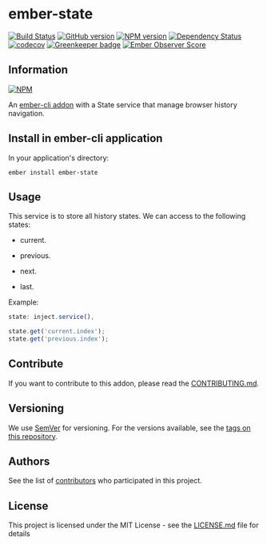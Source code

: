 # ember-state

[![Build Status](https://travis-ci.org/BBVAEngineering/ember-state.svg?branch=master)](https://travis-ci.org/BBVAEngineering/ember-state)
[![GitHub version](https://badge.fury.io/gh/BBVAEngineering%2Fember-state.svg)](https://badge.fury.io/gh/BBVAEngineering%2Fember-state)
[![NPM version](https://badge.fury.io/js/ember-state.svg)](https://badge.fury.io/js/ember-state)
[![Dependency Status](https://david-dm.org/BBVAEngineering/ember-state.svg)](https://david-dm.org/BBVAEngineering/ember-state)
[![codecov](https://codecov.io/gh/BBVAEngineering/ember-state/branch/master/graph/badge.svg)](https://codecov.io/gh/BBVAEngineering/ember-state)
[![Greenkeeper badge](https://badges.greenkeeper.io/BBVAEngineering/ember-state.svg)](https://greenkeeper.io/)
[![Ember Observer Score](https://emberobserver.com/badges/ember-state.svg)](https://emberobserver.com/addons/ember-state)

## Information

[![NPM](https://nodei.co/npm/ember-state.png?downloads=true&downloadRank=true)](https://nodei.co/npm/ember-state/)

An [ember-cli addon](http://www.ember-cli.com/) with a State service that manage browser history navigation.

## Install in ember-cli application

In your application's directory:

    ember install ember-state

## Usage

This service is to store all history states.
We can access to the following states:

- current.

- previous.

- next.

- last.

Example:

```javascript
state: inject.service(),

state.get('current.index');
state.get('previous.index');

```

## Contribute

If you want to contribute to this addon, please read the [CONTRIBUTING.md](CONTRIBUTING.md).

## Versioning

We use [SemVer](http://semver.org/) for versioning. For the versions available, see the [tags on this repository](https://github.com/BBVAEngineering/ember-state/tags).

## Authors

See the list of [contributors](https://github.com/BBVAEngineering/ember-state/graphs/contributors) who participated in this project.

## License

This project is licensed under the MIT License - see the [LICENSE.md](LICENSE.md) file for details
